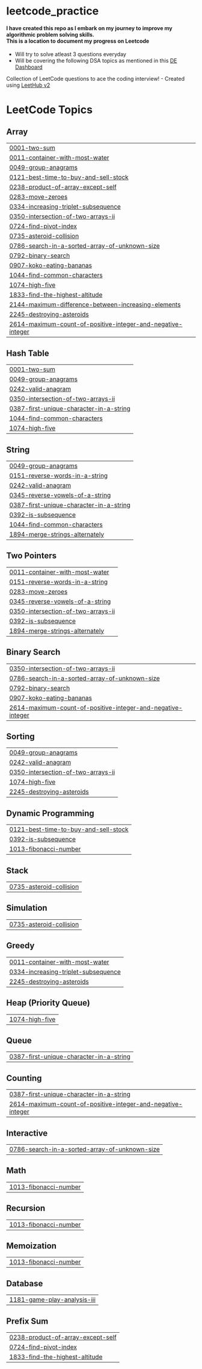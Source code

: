 # leetcode_practice

#### I have created this repo as I embark on my journey to improve my algorithmic problem solving skills. <br> This is a location to document my progress on Leetcode

- Will try to solve atleast 3 questions everyday
- Will be covering the following DSA topics as mentioned in this [DE Dashboard](https://whimsical.com/dsa-for-data-engineers-W9dF8SC72c4dfAuCwL5jFV)

Collection of LeetCode questions to ace the coding interview! - Created using [LeetHub v2](https://github.com/arunbhardwaj/LeetHub-2.0)

<!---LeetCode Topics Start-->
# LeetCode Topics
## Array
|  |
| ------- |
| [0001-two-sum](https://github.com/K-c-17/leetcode_practice/tree/master/0001-two-sum) |
| [0011-container-with-most-water](https://github.com/K-c-17/leetcode_practice/tree/master/0011-container-with-most-water) |
| [0049-group-anagrams](https://github.com/K-c-17/leetcode_practice/tree/master/0049-group-anagrams) |
| [0121-best-time-to-buy-and-sell-stock](https://github.com/K-c-17/leetcode_practice/tree/master/0121-best-time-to-buy-and-sell-stock) |
| [0238-product-of-array-except-self](https://github.com/K-c-17/leetcode_practice/tree/master/0238-product-of-array-except-self) |
| [0283-move-zeroes](https://github.com/K-c-17/leetcode_practice/tree/master/0283-move-zeroes) |
| [0334-increasing-triplet-subsequence](https://github.com/K-c-17/leetcode_practice/tree/master/0334-increasing-triplet-subsequence) |
| [0350-intersection-of-two-arrays-ii](https://github.com/K-c-17/leetcode_practice/tree/master/0350-intersection-of-two-arrays-ii) |
| [0724-find-pivot-index](https://github.com/K-c-17/leetcode_practice/tree/master/0724-find-pivot-index) |
| [0735-asteroid-collision](https://github.com/K-c-17/leetcode_practice/tree/master/0735-asteroid-collision) |
| [0786-search-in-a-sorted-array-of-unknown-size](https://github.com/K-c-17/leetcode_practice/tree/master/0786-search-in-a-sorted-array-of-unknown-size) |
| [0792-binary-search](https://github.com/K-c-17/leetcode_practice/tree/master/0792-binary-search) |
| [0907-koko-eating-bananas](https://github.com/K-c-17/leetcode_practice/tree/master/0907-koko-eating-bananas) |
| [1044-find-common-characters](https://github.com/K-c-17/leetcode_practice/tree/master/1044-find-common-characters) |
| [1074-high-five](https://github.com/K-c-17/leetcode_practice/tree/master/1074-high-five) |
| [1833-find-the-highest-altitude](https://github.com/K-c-17/leetcode_practice/tree/master/1833-find-the-highest-altitude) |
| [2144-maximum-difference-between-increasing-elements](https://github.com/K-c-17/leetcode_practice/tree/master/2144-maximum-difference-between-increasing-elements) |
| [2245-destroying-asteroids](https://github.com/K-c-17/leetcode_practice/tree/master/2245-destroying-asteroids) |
| [2614-maximum-count-of-positive-integer-and-negative-integer](https://github.com/K-c-17/leetcode_practice/tree/master/2614-maximum-count-of-positive-integer-and-negative-integer) |
## Hash Table
|  |
| ------- |
| [0001-two-sum](https://github.com/K-c-17/leetcode_practice/tree/master/0001-two-sum) |
| [0049-group-anagrams](https://github.com/K-c-17/leetcode_practice/tree/master/0049-group-anagrams) |
| [0242-valid-anagram](https://github.com/K-c-17/leetcode_practice/tree/master/0242-valid-anagram) |
| [0350-intersection-of-two-arrays-ii](https://github.com/K-c-17/leetcode_practice/tree/master/0350-intersection-of-two-arrays-ii) |
| [0387-first-unique-character-in-a-string](https://github.com/K-c-17/leetcode_practice/tree/master/0387-first-unique-character-in-a-string) |
| [1044-find-common-characters](https://github.com/K-c-17/leetcode_practice/tree/master/1044-find-common-characters) |
| [1074-high-five](https://github.com/K-c-17/leetcode_practice/tree/master/1074-high-five) |
## String
|  |
| ------- |
| [0049-group-anagrams](https://github.com/K-c-17/leetcode_practice/tree/master/0049-group-anagrams) |
| [0151-reverse-words-in-a-string](https://github.com/K-c-17/leetcode_practice/tree/master/0151-reverse-words-in-a-string) |
| [0242-valid-anagram](https://github.com/K-c-17/leetcode_practice/tree/master/0242-valid-anagram) |
| [0345-reverse-vowels-of-a-string](https://github.com/K-c-17/leetcode_practice/tree/master/0345-reverse-vowels-of-a-string) |
| [0387-first-unique-character-in-a-string](https://github.com/K-c-17/leetcode_practice/tree/master/0387-first-unique-character-in-a-string) |
| [0392-is-subsequence](https://github.com/K-c-17/leetcode_practice/tree/master/0392-is-subsequence) |
| [1044-find-common-characters](https://github.com/K-c-17/leetcode_practice/tree/master/1044-find-common-characters) |
| [1894-merge-strings-alternately](https://github.com/K-c-17/leetcode_practice/tree/master/1894-merge-strings-alternately) |
## Two Pointers
|  |
| ------- |
| [0011-container-with-most-water](https://github.com/K-c-17/leetcode_practice/tree/master/0011-container-with-most-water) |
| [0151-reverse-words-in-a-string](https://github.com/K-c-17/leetcode_practice/tree/master/0151-reverse-words-in-a-string) |
| [0283-move-zeroes](https://github.com/K-c-17/leetcode_practice/tree/master/0283-move-zeroes) |
| [0345-reverse-vowels-of-a-string](https://github.com/K-c-17/leetcode_practice/tree/master/0345-reverse-vowels-of-a-string) |
| [0350-intersection-of-two-arrays-ii](https://github.com/K-c-17/leetcode_practice/tree/master/0350-intersection-of-two-arrays-ii) |
| [0392-is-subsequence](https://github.com/K-c-17/leetcode_practice/tree/master/0392-is-subsequence) |
| [1894-merge-strings-alternately](https://github.com/K-c-17/leetcode_practice/tree/master/1894-merge-strings-alternately) |
## Binary Search
|  |
| ------- |
| [0350-intersection-of-two-arrays-ii](https://github.com/K-c-17/leetcode_practice/tree/master/0350-intersection-of-two-arrays-ii) |
| [0786-search-in-a-sorted-array-of-unknown-size](https://github.com/K-c-17/leetcode_practice/tree/master/0786-search-in-a-sorted-array-of-unknown-size) |
| [0792-binary-search](https://github.com/K-c-17/leetcode_practice/tree/master/0792-binary-search) |
| [0907-koko-eating-bananas](https://github.com/K-c-17/leetcode_practice/tree/master/0907-koko-eating-bananas) |
| [2614-maximum-count-of-positive-integer-and-negative-integer](https://github.com/K-c-17/leetcode_practice/tree/master/2614-maximum-count-of-positive-integer-and-negative-integer) |
## Sorting
|  |
| ------- |
| [0049-group-anagrams](https://github.com/K-c-17/leetcode_practice/tree/master/0049-group-anagrams) |
| [0242-valid-anagram](https://github.com/K-c-17/leetcode_practice/tree/master/0242-valid-anagram) |
| [0350-intersection-of-two-arrays-ii](https://github.com/K-c-17/leetcode_practice/tree/master/0350-intersection-of-two-arrays-ii) |
| [1074-high-five](https://github.com/K-c-17/leetcode_practice/tree/master/1074-high-five) |
| [2245-destroying-asteroids](https://github.com/K-c-17/leetcode_practice/tree/master/2245-destroying-asteroids) |
## Dynamic Programming
|  |
| ------- |
| [0121-best-time-to-buy-and-sell-stock](https://github.com/K-c-17/leetcode_practice/tree/master/0121-best-time-to-buy-and-sell-stock) |
| [0392-is-subsequence](https://github.com/K-c-17/leetcode_practice/tree/master/0392-is-subsequence) |
| [1013-fibonacci-number](https://github.com/K-c-17/leetcode_practice/tree/master/1013-fibonacci-number) |
## Stack
|  |
| ------- |
| [0735-asteroid-collision](https://github.com/K-c-17/leetcode_practice/tree/master/0735-asteroid-collision) |
## Simulation
|  |
| ------- |
| [0735-asteroid-collision](https://github.com/K-c-17/leetcode_practice/tree/master/0735-asteroid-collision) |
## Greedy
|  |
| ------- |
| [0011-container-with-most-water](https://github.com/K-c-17/leetcode_practice/tree/master/0011-container-with-most-water) |
| [0334-increasing-triplet-subsequence](https://github.com/K-c-17/leetcode_practice/tree/master/0334-increasing-triplet-subsequence) |
| [2245-destroying-asteroids](https://github.com/K-c-17/leetcode_practice/tree/master/2245-destroying-asteroids) |
## Heap (Priority Queue)
|  |
| ------- |
| [1074-high-five](https://github.com/K-c-17/leetcode_practice/tree/master/1074-high-five) |
## Queue
|  |
| ------- |
| [0387-first-unique-character-in-a-string](https://github.com/K-c-17/leetcode_practice/tree/master/0387-first-unique-character-in-a-string) |
## Counting
|  |
| ------- |
| [0387-first-unique-character-in-a-string](https://github.com/K-c-17/leetcode_practice/tree/master/0387-first-unique-character-in-a-string) |
| [2614-maximum-count-of-positive-integer-and-negative-integer](https://github.com/K-c-17/leetcode_practice/tree/master/2614-maximum-count-of-positive-integer-and-negative-integer) |
## Interactive
|  |
| ------- |
| [0786-search-in-a-sorted-array-of-unknown-size](https://github.com/K-c-17/leetcode_practice/tree/master/0786-search-in-a-sorted-array-of-unknown-size) |
## Math
|  |
| ------- |
| [1013-fibonacci-number](https://github.com/K-c-17/leetcode_practice/tree/master/1013-fibonacci-number) |
## Recursion
|  |
| ------- |
| [1013-fibonacci-number](https://github.com/K-c-17/leetcode_practice/tree/master/1013-fibonacci-number) |
## Memoization
|  |
| ------- |
| [1013-fibonacci-number](https://github.com/K-c-17/leetcode_practice/tree/master/1013-fibonacci-number) |
## Database
|  |
| ------- |
| [1181-game-play-analysis-iii](https://github.com/K-c-17/leetcode_practice/tree/master/1181-game-play-analysis-iii) |
## Prefix Sum
|  |
| ------- |
| [0238-product-of-array-except-self](https://github.com/K-c-17/leetcode_practice/tree/master/0238-product-of-array-except-self) |
| [0724-find-pivot-index](https://github.com/K-c-17/leetcode_practice/tree/master/0724-find-pivot-index) |
| [1833-find-the-highest-altitude](https://github.com/K-c-17/leetcode_practice/tree/master/1833-find-the-highest-altitude) |
<!---LeetCode Topics End-->